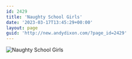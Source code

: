 ```yaml
---
id: 2429
title: 'Naughty School Girls'
date: '2023-03-17T13:45:29+00:00'
layout: page
guid: 'http://new.andydixon.com/?page_id=2429'
---
```


![Naughty School Girls](https://i0.wp.com/assets.g8x2.ldn.idrivee2-23.com/posters/Naughty%20School%20Girls%2001.jpg?w=1200&ssl=1 "Naughty School Girls")